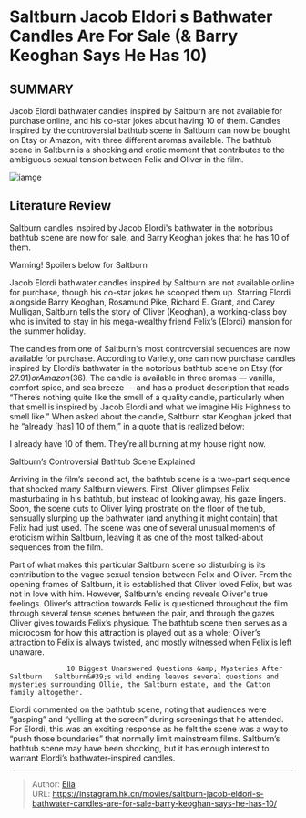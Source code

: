 # Saltburn Jacob Eldori s Bathwater Candles Are For Sale (&amp; Barry Keoghan Says He Has 10)


## SUMMARY 



  Jacob Elordi bathwater candles inspired by Saltburn are not available for purchase online, and his co-star jokes about having 10 of them.   Candles inspired by the controversial bathtub scene in Saltburn can now be bought on Etsy or Amazon, with three different aromas available.   The bathtub scene in Saltburn is a shocking and erotic moment that contributes to the ambiguous sexual tension between Felix and Oliver in the film.  

![iamge](https://static1.srcdn.com/wordpress/wp-content/uploads/2024/01/jacob-elordi-smiling-as-felix-in-saltburn.jpg)

## Literature Review

Saltburn candles inspired by Jacob Elordi&#39;s bathwater in the notorious bathtub scene are now for sale, and Barry Keoghan jokes that he has 10 of them.




Warning! Spoilers below for Saltburn




Jacob Elordi bathwater candles inspired by Saltburn are not available online for purchase, though his co-star jokes he scooped them up. Starring Elordi alongside Barry Keoghan, Rosamund Pike, Richard E. Grant, and Carey Mulligan, Saltburn tells the story of Oliver (Keoghan), a working-class boy who is invited to stay in his mega-wealthy friend Felix’s (Elordi) mansion for the summer holiday.

The candles from one of Saltburn&#39;s most controversial sequences are now available for purchase. According to Variety, one can now purchase candles inspired by Elordi’s bathwater in the notorious bathtub scene on Etsy (for $27.91) or Amazon ($36). The candle is available in three aromas — vanilla, comfort spice, and sea breeze — and has a product description that reads “There’s nothing quite like the smell of a quality candle, particularly when that smell is inspired by Jacob Elordi and what we imagine His Highness to smell like.” When asked about the candle, Saltburn star Keoghan joked that he “already [has] 10 of them,” in a quote that is realized below:





I already have 10 of them. They’re all burning at my house right now.



 Saltburn’s Controversial Bathtub Scene Explained 
          

Arriving in the film’s second act, the bathtub scene is a two-part sequence that shocked many Saltburn viewers. First, Oliver glimpses Felix masturbating in his bathtub, but instead of looking away, his gaze lingers. Soon, the scene cuts to Oliver lying prostrate on the floor of the tub, sensually slurping up the bathwater (and anything it might contain) that Felix had just used. The scene was one of several unusual moments of eroticism within Saltburn, leaving it as one of the most talked-about sequences from the film.

Part of what makes this particular Saltburn scene so disturbing is its contribution to the vague sexual tension between Felix and Oliver. From the opening frames of Saltburn, it is established that Oliver loved Felix, but was not in love with him. However, Saltburn&#39;s ending reveals Oliver&#39;s true feelings. Oliver’s attraction towards Felix is questioned throughout the film through several tense scenes between the pair, and through the gazes Oliver gives towards Felix’s physique. The bathtub scene then serves as a microcosm for how this attraction is played out as a whole; Oliver’s attraction to Felix is always twisted, and mostly witnessed when Felix is left unaware.




                  10 Biggest Unanswered Questions &amp; Mysteries After Saltburn   Saltburn&#39;s wild ending leaves several questions and mysteries surrounding Ollie, the Saltburn estate, and the Catton family altogether.   

Elordi commented on the bathtub scene, noting that audiences were “gasping” and “yelling at the screen” during screenings that he attended. For Elordi, this was an exciting response as he felt the scene was a way to “push those boundaries” that normally limit mainstream films. Saltburn’s bathtub scene may have been shocking, but it has enough interest to warrant Elordi’s bathwater-inspired candles.



---

> Author: [Ella](https://instagram.hk.cn/)  
> URL: https://instagram.hk.cn/movies/saltburn-jacob-eldori-s-bathwater-candles-are-for-sale-barry-keoghan-says-he-has-10/  

